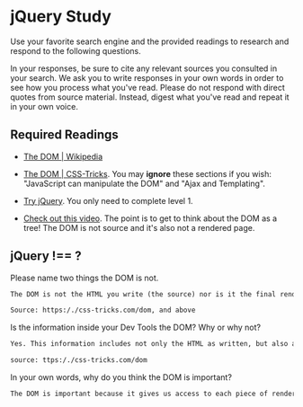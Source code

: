 # jQuery Study

Use your favorite search engine and the provided readings to research and
respond to the following questions.

In your responses, be sure to cite any relevant sources you consulted in your
search. We ask you to write responses in your own words in order to see how you
process what you've read. Please do not respond with direct quotes from source
material. Instead, digest what you've read and repeat it in your own voice.

## Required Readings

-   [The DOM | Wikipedia](https://en.wikipedia.org/wiki/Document_Object_Model)

-   [The DOM | CSS-Tricks](https://css-tricks.com/dom/). You may **ignore**
    these sections if you wish: "JavaScript can manipulate the DOM" and "Ajax
    and Templating".

-   [Try jQuery](http://try.jquery.com/). You only need to complete level 1.

-   [Check out this video](https://www.youtube.com/watch?v=n1cKlKM3jYI). The
point is to get to think about the DOM as a tree! The DOM is not source and
it's also not a rendered page.

## jQuery !== ?

Please name two things the DOM is not.

```md
The DOM is not the HTML you write (the source) nor is it the final rendered/displayed bage.

Source: https:/./css-tricks.com/dom, and above
```

Is the information inside your Dev Tools the DOM? Why or why not?

```md
Yes. This information includes not only the HTML as written, but also any changes or manipulations made to it by the browser or by javascript.

source: ttps:/./css-tricks.com/dom
```

In your own words, why do you think the DOM is important?

```md
The DOM is important because it gives us access to each piece of rendered HTML and allows us to make changes to it dynmaically using JS without needing to refresh a page or change the source HTML.
```
